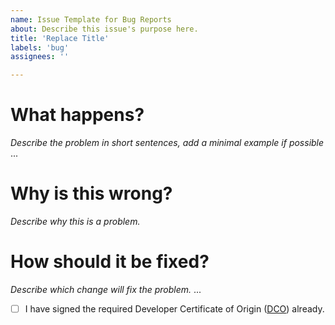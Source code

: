 ```yaml
---
name: Issue Template for Bug Reports
about: Describe this issue's purpose here.
title: 'Replace Title'
labels: 'bug'
assignees: ''

---
```


# What happens?

*Describe the problem in short sentences, add a minimal example if possible*  
...

# Why is this wrong?

*Describe why this is a problem.* 

# How should it be fixed?

*Describe which change will fix the problem.* 
...

- [ ] I have signed the required Developer Certificate of Origin ([DCO](https://developercertificate.org)) already.
